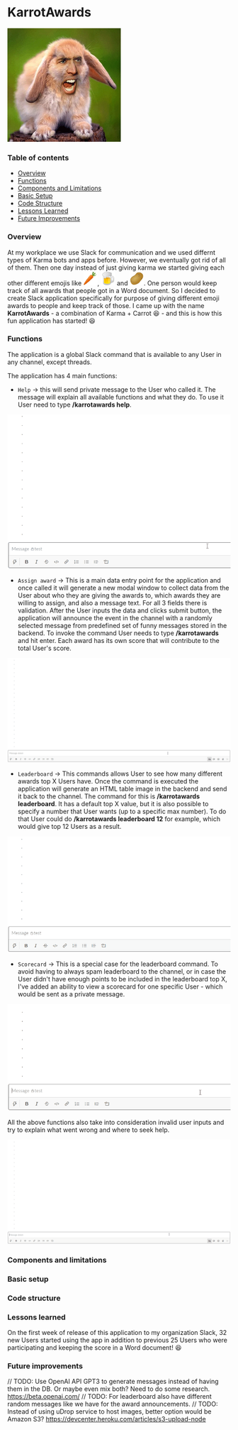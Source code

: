 # KarrotAwards
![Logo](./readme_files/AppLogo_small.png)

### Table of contents
- [Overview](#overview)
- [Functions](#functions)
- [Components and Limitations](#components-and-limitations)
- [Basic Setup](#basic-setup)
- [Code Structure](#code-structure)
- [Lessons Learned](#lessons-learned)
- [Future Improvements](#future-improvements)

### Overview
At my workplace we use Slack for communication and we used differnt types of Karma bots and apps before. However, we eventually got rid of all of them. Then one day instead of just giving karma we started giving each other different emojis like ![carrot](./readme_files/karrotawards_carrot.png), ![beer](./readme_files/karrotawards_beer.png) and ![potato](./readme_files/karrotawards_potato.png). One person would keep track of all awards that people got in a Word document. So I decided to create Slack application specifically for purpose of giving different emoji awards to people and keep track of those. I came up with the name __KarrotAwards__ - a combination of Karma + Carrot :laughing: - and this is how this fun application has started! :laughing:

### Functions
The application is a global Slack command that is available to any User in any channel, except threads. 

The application has 4 main functions: 
- ```Help``` -> this will send private message to the User who called it. The message will explain all available functions and what they do. To use it User need to type __/karrotawards help__.

![Help command example](./readme_files/help_example.gif)

- ```Assign award``` -> This is a main data entry point for the application and once called it will generate a new modal window to collect data from the User about who they are giving the awards to, which awards they are willing to assign, and also a message text. For all 3 fields there is validation. After the User inputs the data and clicks submit button, the application will announce the event in the channel with a randomly selected message from predefined set of funny messages stored in the backend. To invoke the command User needs to type __/karrotawards__ and hit enter. Each award has its own score that will contribute to the total User's score.

![Assign award example](./readme_files/assign_award_example.gif)

- ```Leaderboard``` -> This commands allows User to see how many different awards top X Users have. Once the command is executed the application will generate an HTML table image in the backend and send it back to the channel. The command for this is __/karrotawards leaderboard__. It has a default top X value, but it is also possible to specify a number that User wants (up to a specific max number). To do that User could do __/karrotawards leaderboard 12__ for example, which would give top 12 Users as a result.

![Leaderboard example](./readme_files/leaderboard_example.gif)

- ```Scorecard``` -> This is a special case for the leaderboard command. To avoid having to always spam leaderboard to the channel, or in case the User didn't have enough points to be included in the leaderboard top X, I've added an ability to view a scorecard for one specific User - which would be sent as a private message.

![Scorecard example](./readme_files/scorecard_example.gif)

All the above functions also take into consideration invalid user inputs and try to explain what went wrong and where to seek help.

![User input validation example](./readme_files/user_input_validation_example.gif)

### Components and limitations
### Basic setup
### Code structure
### Lessons learned
On the first week of release of this application to my organization Slack, 32 new Users started using the app in addition to previous 25 Users who were participating and keeping the score in a Word document! :laughing:
### Future improvements



// TODO: Use OpenAI API GPT3 to generate messages instead of having them in the DB. Or maybe even mix both? Need to do some research. https://beta.openai.com/ 
// TODO: For leaderboard also have different random messages like we have for the award announcements.
// TODO: Instead of using uDrop service to host images, better option would be Amazon S3? https://devcenter.heroku.com/articles/s3-upload-node
